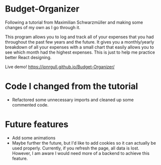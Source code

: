 # Budget-Organizer

Following a tutorial from Maximilian Schwarzmüller and making some changes of my own as I go through it.

This program allows you to log and track all of your expenses that you had throughout the past few years and the future. It gives you a monthly/yearly breakdown of all your expenses with a small chart that easily allows you to see which month had the highest expenses. This is just to help me practice better React designing.

Live demo! https://jonrgull.github.io/Budget-Organizer/

# Code I changed from the tutorial

- Refactored some unnecessary imports and cleaned up some commented code.

# Future features

- Add some animations
- Maybe further the future, but I'd like to add cookies so it can actually be used properly. Currently, if you refresh the page, all data is lost. However, I am aware I would need more of a backend to achieve this feature.

